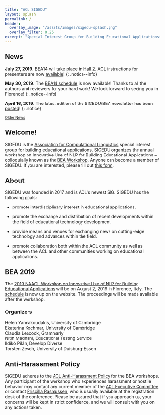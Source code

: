 ```yaml
---
title: "ACL SIGEDU"
layout: splash
permalink: /
header:
  overlay_image: "/assets/images/sigedu-splash.png"
  overlay_filter: 0.25
excerpt: "Special Interest Group for Building Educational Applications<br/><br/>Organizer of BEA Workshop"
---
```


<h2>News</h2>

**July 27, 2019**. BEA14 will take place in [Hall 2](http://www.acl2019.org/EN/workshops.xhtml). ACL instructions for presenters are now [available](http://www.acl2019.org/EN/instructions-for-presenters.xhtml)!
{: .notice--info}

**May 30, 2019**. The [BEA14 schedule](/bea/current#schedule) is now available! Thanks to all the authors and reviewers for your hard work! We look forward to seeing you in Florence!
{: .notice--info} 

**April 16, 2019**. The latest edition of the SIGEDU/BEA newsletter has been [posted](/blog/sigedu-newsletter-3/)!
{: .notice} 

<div class="text-center">
    <a href="/archive/" style="font-size: smaller; font-decoration: italic;">Older News</a>
</div>

<h2>Welcome!</h2>

SIGEDU is the [Association for Computational Linguistics](http://aclweb.org) special interest group for building educational applications. SIGEDU organizes the annual workshop on Innovative Use of NLP for Building Educational Applications &ndash; colloquially known as the [BEA Workshop](bea/current). Anyone can become a member of SIGEDU. If you are interested, please fill out [this form](https://docs.google.com/forms/d/e/1FAIpQLSep9q-QLIvCIVIcdyoJJA8y2Ql32YRCQfVWDNJx1FwNXD3L6Q/viewform).
<h2>About</h2>

SIGEDU was founded in 2017 and is ACL's newest SIG. SIGEDU has the following goals:

- promote interdisciplinary interest in educational applications.
 
- promote the exchange and distribution of recent developments within the field of educational technology development.
 
- provide means and venues for exchanging news on cutting-edge technology and advances within the field.
 
- promote collaboration both within the ACL community as well as between the ACL and other communities working on educational applications.

<h2>BEA 2019</h2>

The [2019 NAACL Workshop on Innovative Use of NLP for Building Educational Applications](/bea/current) will be on August 2, 2019 in Florence, Italy. The [schedule](/bea/current#schedule) is now up on the website. The proceedings will be made available after the workshop. 

<h3>Organizers</h3>
Helen Yannakoudakis, University of Cambridge<br/>
Ekaterina Kochmar, University of Cambridge<br/>
Claudia Leacock, Grammarly<br/>
Nitin Madnani, Educational Testing Service<br/>
Ildikó Pilán, Develop Diverse<br/>
Torsten Zesch, University of Duisburg-Essen

<h2>Anti-Harassment Policy</h2>
SIGEDU adheres to the <a href="https://www.aclweb.org/adminwiki/index.php?title=Anti-Harassment_Policy">ACL Anti-Harassment Policy</a> for the BEA workshops. Any participant of the workshop who experiences harassment or hostile behavior may contact any current member of the <a href="https://www.aclweb.org/portal/about">ACL Executive Committee</a> or contact <a href="mailto:acl@aclweb.org">Priscilla Rasmussen</a>, who is usually available at the registration desk of the conference. Please be assured that if you approach us, your concerns will be kept in strict confidence, and we will consult with you on any actions taken.

